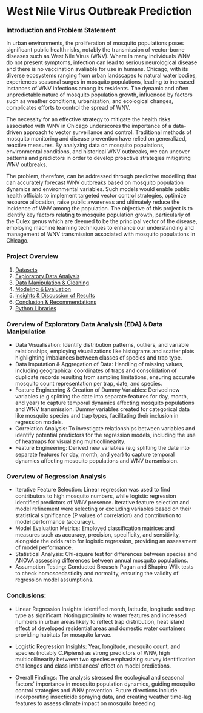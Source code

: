 # West Nile Virus Outbreak Prediction

### Introduction and Problem Statement

In urban environments, the proliferation of mosquito populations poses significant public health risks, notably the transmission of vector-borne diseases such as West Nile Virus (WNV). Where in many individuals WNV do not present symptoms, infection can lead to serious neurological disease and there is no vaccination avaliable for use in humans. Chicago, with its diverse ecosystems ranging from urban landscapes to natural water bodies, experiences seasonal surges in mosquito populations, leading to increased instances of WNV infections among its residents. The dynamic and often unpredictable nature of mosquito population growth, influenced by factors such as weather conditions, urbanization, and ecological changes, complicates efforts to control the spread of WNV.

The necessity for an effective strategy to mitigate the health risks associated with WNV in Chicago underscores the importance of a data-driven approach to vector surveillance and control. Traditional methods of mosquito monitoring and disease prevention have relied on generalized, reactive measures. By analyzing data on mosquito populations, environmental conditions, and historical WNV outbreaks, we can uncover patterns and predictors in order to develop proactive strategies mitigating WNV outbreaks. 

The problem, therefore, can be addressed through predictive modelling that can accurately forecast WNV outbreaks based on mosquito population dynamics and environmental variables. Such models would enable public health officials to implement targeted vector control strategies, optimize resource allocation, raise public awareness and ultimately reduce the incidence of WNV among the population. The objective of this project is to identify key factors relating to mosquito population growth, particularly of the Culex genus which are deemed to be the principal vector of the disease, employing machine learning techniques to enhance our understanding and management of WNV transmission associated with mosquito populations in Chicago.

### Project Overview

1. [Datasets](#1-Datasets)
2. [Exploratory Data Analysis](#2-Exploratory-Data-Analysis)
3. [Data Manipulation & Cleaning](#3-Data-Manipulation-&-Cleaning)
4. [Modeling & Evaluation](#4-Modeling-&-Evaluation)
5. [Insights & Discussion of Results](#5-Insights-&-Discussion-of-Results)
6. [Conclusion & Recommendations](#5-Conclusion-&-Recommendations)
7. [Python Libraries](#7-Python-Libraries)

### Overview of Exploratory Data Analysis (EDA) & Data Manipulation

- Data Visualisation: Identify distribution patterns, outliers, and variable relationships, employing visualizations like histograms and scatter plots highlighting imbalances between classes of species and trap type.
- Data Imputation & Aggregation of Data: Handling of missing values, including geographical coordinates of traps and consolidation of duplicate records resulting from sampling limitations, ensuring accurate mosquito count representation per trap, date, and species.
- Feature Engineering & Creation of Dummy Variables: Derived new variables (e.g splitting the date into separate features for day, month, and year) to capture temporal dynamics affecting mosquito populations and WNV transmission. Dummy variables created for categorical data like mosquito species and trap types, facilitating their inclusion in regression models.
- Correlation Analysis: To investigate relationships between variables and identify potential predictors for the regression models, including the use of heatmaps for visualizing multicollinearity.
- Feature Engineering: Derived new variables (e.g splitting the date into separate features for day, month, and year) to capture temporal dynamics affecting mosquito populations and WNV transmission.

### Overview of Regression Analysis

- Iterative Feature Selection: Linear regression was used to find contributors to high mosquito numbers, while logistic regression identified predictors of WNV presence. Iterative feature selection and model refinement were selecting or excluding variables based on their statistical significance (P values of correlation) and contribution to model performance (accuracy). 
- Model Evaluation Metrics: Employed classification matrices and measures such as accuracy, precision, specificity, and sensitivity, alongside the odds ratio for logistic regression, providing an assessment of model performance.
- Statistical Analysis: Chi-square test for differences between species and ANOVA assessing differences between annual mosquito populations. 
- Assumption Testing: Conducted Breusch-Pagan and Shapiro-Wilk tests to check homoscedasticity and normality, ensuring the validity of regression model assumptions.

### Conclusions:

- Linear Regression Insights: Identified month, latitude, longitude and trap type as significant. Noting proximity to water features and increased numbers in urban areas likely to reflect trap distribution, heat island effect of developed residential areas and domestic water containers providing habitats for mosquito larvae.
- Logistic Regression Insights: Year, longitude, mosquito count, and species (notably C.Pipiens) as strong predictors of WNV, high multicollinearity between two species emphasizing survey identification challenges and class imbalances' effect on model predictions.

- Overall Findings: The analysis stressed the ecological and seasonal factors' importance in mosquito population dynamics, guiding mosquito control strategies and WNV prevention. Future directions include incorporating insecticide spraying data, and creating weather time-lag features to assess climate impact on mosquito breeding.
